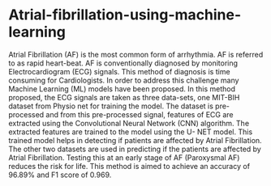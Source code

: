 # Atrial-fibrillation-using-machine-learning
Atrial Fibrillation (AF) is the most common form of arrhythmia. AF is referred to as rapid heart-beat. AF is conventionally diagnosed by monitoring Electrocardiogram (ECG) signals. This method of diagnosis is time consuming for Cardiologists. In order to address this challenge many Machine Learning (ML) models have been proposed. In this method proposed, the ECG signals are taken as three data-sets, one MIT-BIH dataset from Physio net for training the model. The dataset is pre-processed and from this pre-processed signal, features of ECG are extracted using the Convolutional Neural Network (CNN) algorithm. The extracted features are trained to the model using the U- NET model. This trained model helps in detecting if patients are affected by Atrial Fibrillation. The other two datasets are used in predicting if the patients are affected by Atrial Fibrillation. Testing this at an early stage of AF (Paroxysmal AF) reduces the risk for life. This method is aimed to achieve an accuracy of 96.89% and F1 score of 0.969.
